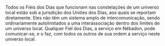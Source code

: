 ﻿Todos os Fiéis dos Dias que funcionam nas constelações de um universo local estão sob a jurisdição dos Uniões dos Dias, aos quais se reportam diretamente. Eles não têm um sistema amplo de intercomunicação, sendo ordinariamente autolimitados a uma interassociação dentro dos limites de um universo local. Qualquer Fiel dos Dias, a serviço em Nébadon, pode comunicar-se, e o faz, com todos os outros de sua ordem a serviço neste universo local.